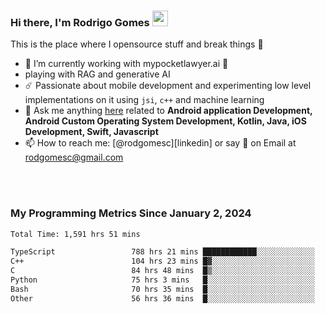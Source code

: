 
### Hi there, I'm Rodrigo Gomes <img src="https://media.giphy.com/media/hvRJCLFzcasrR4ia7z/giphy.gif" width="25px">
This is the place where I opensource stuff and break things 🤣
- 🔭 I’m currently working with mypocketlawyer.ai 💜
- playing with RAG and generative AI
- ☄️ Passionate about mobile development and experimenting low level implementations on it using `jsi`, `c++` and machine learning
- 💬 Ask me anything [here](https://github.com/rodgomesc/rodgomesc/issues) related to <b>Android application Development, Android Custom Operating System Development, Kotlin, Java, iOS Development, Swift, Javascript</b>
- 📫 How to reach me: [@rodgomesc][linkedin] or say 👋 on Email at [rodgomesc@gmail.com](mailto:rodgomesc@gmail.com)


<br/>

<!-- 
<picture>
  <img src="/github-metrics.svg" alt="Metrics">
</picture>
-->

</br>

### My Programming Metrics Since January 2, 2024 


<!--START_SECTION:waka-->

```txt
Total Time: 1,591 hrs 51 mins

TypeScript                 788 hrs 21 mins ████████████░░░░░░░░░░░░░   47.82 %
C++                        104 hrs 23 mins █▓░░░░░░░░░░░░░░░░░░░░░░░   06.33 %
C                          84 hrs 48 mins  █▒░░░░░░░░░░░░░░░░░░░░░░░   05.14 %
Python                     75 hrs 3 mins   █░░░░░░░░░░░░░░░░░░░░░░░░   04.55 %
Bash                       70 hrs 35 mins  █░░░░░░░░░░░░░░░░░░░░░░░░   04.28 %
Other                      56 hrs 36 mins  █░░░░░░░░░░░░░░░░░░░░░░░░   03.43 %
```

<!--END_SECTION:waka-->
